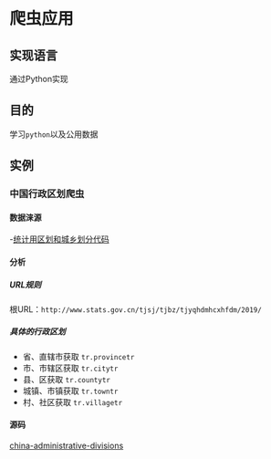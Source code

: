 # 爬虫应用

## 实现语言

通过Python实现

## 目的

学习`python`以及公用数据

## 实例

### 中国行政区划爬虫

#### 数据涞源

-[统计用区划和城乡划分代码](http://www.stats.gov.cn/tjsj/tjbz/tjyqhdmhcxhfdm/)

#### 分析

##### URL规则

根URL：`http://www.stats.gov.cn/tjsj/tjbz/tjyqhdmhcxhfdm/2019/`

##### 具体的行政区划

- 省、直辖市获取
`tr.provincetr`
- 市、市辖区获取
`tr.citytr`
- 县、区获取
`tr.countytr`
- 城镇、市镇获取
`tr.towntr`
- 村、社区获取
`tr.villagetr`

#### 源码

[china-administrative-divisions](./china-administrative-divisions)